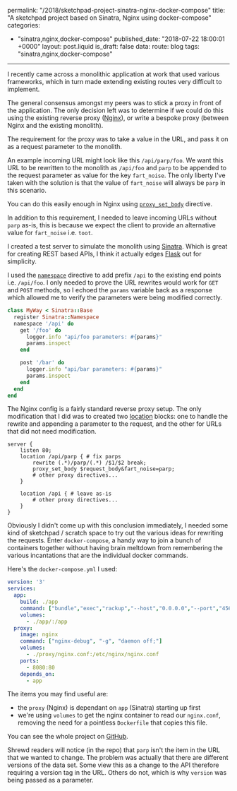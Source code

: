 permalink: "/2018/sketchpad-project-sinatra-nginx-docker-compose"
title: "A sketchpad project based on Sinatra, Nginx using docker-compose"
categories:
  - "sinatra,nginx,docker-compose"
published_date: "2018-07-22 18:00:01 +0000"
layout: post.liquid
is_draft: false
data:
  route: blog
  tags: "sinatra,nginx,docker-compose"
---
I recently came across a monolithic application at work that used various frameworks, which in turn made extending existing routes very difficult to implement.

The general consensus amongst my peers was to stick a proxy in front of the application. The only decision left was to determine if we could do this using the existing reverse proxy ([Nginx][link_nginx]), or write a bespoke proxy (between Nginx and the existing monolith).

The requirement for the proxy was to take a value in the URL, and pass it on as a request parameter to the monolith.

An example incoming URL might look like this `/api/parp/foo`. We want this URL to be rewritten to the monolith as `/api/foo` and `parp` to be appended to the request parameter as value for the key `fart_noise`. The only liberty I've taken with the solution is that the value of `fart_noise` will always be `parp` in this scenario.

You can do this easily enough in Nginx using [`proxy_set_body`][link_nginx_proxy_set] directive.

In addition to this requirement, I needed to leave incoming URLs without `parp` as-is, this is because we expect the client to provide an alternative value for `fart_noise` i.e. `toot`.

I created a test server to simulate the monolith using [Sinatra][link_sinatra]. Which is great for creating REST based APIs, I think it actually edges [Flask][link_flask] out for simplicity.

I used the [`namespace`][link_sinatra_namespace] directive to add prefix `/api` to the existing end points i.e. `/api/foo`. I only needed to prove the URL rewrites would work for `GET` and `POST` methods, so I echoed the `params` variable back as a response which allowed me to verify the parameters were being modified correctly.

```ruby
class MyWay < Sinatra::Base
  register Sinatra::Namespace
  namespace '/api' do
    get '/foo' do
      logger.info "api/foo parameters: #{params}"
      params.inspect
    end

    post '/bar' do
      logger.info "api/bar parameters: #{params}"
      params.inspect
    end
  end
end
```

The Nginx config is a fairly standard reverse proxy setup. The only modification that I did was to created two [location][link_nginx_location] blocks: one to handle the rewrite and appending a parameter to the request, and the other for URLs that did not need modification.

```nginx
server {
    listen 80;
    location /api/parp { # fix parps
        rewrite (.*)/parp/(.*) /$1/$2 break;
        proxy_set_body $request_body&fart_noise=parp;
        # other proxy directives...
    }

    location /api { # leave as-is
        # other proxy directives...
    }
}
```

Obviously I didn't come up with this conclusion immediately, I needed some kind of sketchpad / scratch space to try out the various ideas for rewriting the requests. Enter `docker-compose`, a handy way to join a bunch of containers together without having brain meltdown from remembering the various incantations that are the individual docker commands.

Here's the `docker-compose.yml` I used:

```yaml
version: '3'
services:
  app:
    build: ./app
    command: ["bundle","exec","rackup","--host","0.0.0.0","--port","4567"]
    volumes:
      - ./app/:/app
  proxy:
    image: nginx
    command: ["nginx-debug", "-g", "daemon off;"]
    volumes:
      - ./proxy/nginx.conf:/etc/nginx/nginx.conf
    ports:
      - 8080:80
    depends_on:
      - app
```

The items you may find useful are:

- the `proxy` (Nginx) is dependant on `app` (Sinatra) starting up first 
- we're using `volumes` to get the nginx container to read our `nginx.conf`, removing the need for a pointless `Dockerfile` that copies this file.

You can see the whole project on [GitHub][link_github].

Shrewd readers will notice (in the repo) that `parp` isn't the item in the URL that we wanted to change. The problem was actually that there are different versions of the data set. Some view this as a change to the API therefore requiring a version tag in the URL. Others do not, which is why `version` was being passed as a parameter.

[link_nginx]: https://www.nginx.com/
[link_nginx_proxy_set]: http://nginx.org/en/docs/http/ngx_http_proxy_module.html#proxy_set_body
[link_nginx_location]: http://nginx.org/en/docs/http/ngx_http_core_module.html#location
[link_sinatra]: http://sinatrarb.com/
[link_sinatra_namespace]: http://sinatrarb.com/contrib/namespace.html
[link_flask]: http://flask.pocoo.org/
[link_github]: https://github.com/booyaa/singinx
